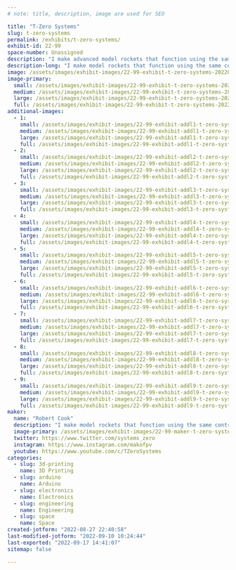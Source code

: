 ```yaml
---
# note: title, description, image are used for SEO

title: "T-Zero Systems"
slug: t-zero-systems
permalink: /exhibits/t-zero-systems/
exhibit-id: 22-99
space-number: Unassigned
description: "I make advanced model rockets that function using the same control systems as full size ones. "
description-long: "I make model rockets that function using the same control systems as full size ones. I&#039;ve developed my own hardware, control software, and launch complex to fly them. I produce educational content on the theory and operation of these systems on my YouTube channel. The rockets I make use thrust vector control and active stabilization programmed in Arduino."
image: /assets/images/exhibit-images/22-99-exhibit-t-zero-systems-20220827-214300-large.jpg
image-primary: 
  small: /assets/images/exhibit-images/22-99-exhibit-t-zero-systems-20220827-214300-small.jpg
  medium: /assets/images/exhibit-images/22-99-exhibit-t-zero-systems-20220827-214300-medium.jpg
  large: /assets/images/exhibit-images/22-99-exhibit-t-zero-systems-20220827-214300-large.jpg
  full: /assets/images/exhibit-images/22-99-exhibit-t-zero-systems-20220827-214300-full.jpg
additional-images: 
  - 1:
    small: /assets/images/exhibit-images/22-99-exhibit-addl1-t-zero-systems-20190731-175506-small.jpg
    medium: /assets/images/exhibit-images/22-99-exhibit-addl1-t-zero-systems-20190731-175506-medium.jpg
    large: /assets/images/exhibit-images/22-99-exhibit-addl1-t-zero-systems-20190731-175506-large.jpg
    full: /assets/images/exhibit-images/22-99-exhibit-addl1-t-zero-systems-20190731-175506-full.jpg
  - 2:
    small: /assets/images/exhibit-images/22-99-exhibit-addl2-t-zero-systems-20220227-190722-small.jpg
    medium: /assets/images/exhibit-images/22-99-exhibit-addl2-t-zero-systems-20220227-190722-medium.jpg
    large: /assets/images/exhibit-images/22-99-exhibit-addl2-t-zero-systems-20220227-190722-large.jpg
    full: /assets/images/exhibit-images/22-99-exhibit-addl2-t-zero-systems-20220227-190722-full.jpg
  - 3:
    small: /assets/images/exhibit-images/22-99-exhibit-addl3-t-zero-systems-20220708-010459-small.jpg
    medium: /assets/images/exhibit-images/22-99-exhibit-addl3-t-zero-systems-20220708-010459-medium.jpg
    large: /assets/images/exhibit-images/22-99-exhibit-addl3-t-zero-systems-20220708-010459-large.jpg
    full: /assets/images/exhibit-images/22-99-exhibit-addl3-t-zero-systems-20220708-010459-full.jpg
  - 4:
    small: /assets/images/exhibit-images/22-99-exhibit-addl4-t-zero-systems-20220712-224942-small.jpg
    medium: /assets/images/exhibit-images/22-99-exhibit-addl4-t-zero-systems-20220712-224942-medium.jpg
    large: /assets/images/exhibit-images/22-99-exhibit-addl4-t-zero-systems-20220712-224942-large.jpg
    full: /assets/images/exhibit-images/22-99-exhibit-addl4-t-zero-systems-20220712-224942-full.jpg
  - 5:
    small: /assets/images/exhibit-images/22-99-exhibit-addl5-t-zero-systems-20220717-184736-small.jpg
    medium: /assets/images/exhibit-images/22-99-exhibit-addl5-t-zero-systems-20220717-184736-medium.jpg
    large: /assets/images/exhibit-images/22-99-exhibit-addl5-t-zero-systems-20220717-184736-large.jpg
    full: /assets/images/exhibit-images/22-99-exhibit-addl5-t-zero-systems-20220717-184736-full.jpg
  - 6:
    small: /assets/images/exhibit-images/22-99-exhibit-addl6-t-zero-systems-dsc-0033-1-small.jpg
    medium: /assets/images/exhibit-images/22-99-exhibit-addl6-t-zero-systems-dsc-0033-1-medium.jpg
    large: /assets/images/exhibit-images/22-99-exhibit-addl6-t-zero-systems-dsc-0033-1-large.jpg
    full: /assets/images/exhibit-images/22-99-exhibit-addl6-t-zero-systems-dsc-0033-1-full.jpg
  - 7:
    small: /assets/images/exhibit-images/22-99-exhibit-addl7-t-zero-systems-screenshot-20220827-221120-gallery-small.jpg
    medium: /assets/images/exhibit-images/22-99-exhibit-addl7-t-zero-systems-screenshot-20220827-221120-gallery-medium.jpg
    large: /assets/images/exhibit-images/22-99-exhibit-addl7-t-zero-systems-screenshot-20220827-221120-gallery-large.jpg
    full: /assets/images/exhibit-images/22-99-exhibit-addl7-t-zero-systems-screenshot-20220827-221120-gallery-full.jpg
  - 8:
    small: /assets/images/exhibit-images/22-99-exhibit-addl8-t-zero-systems-videocapture-20220722-000513-small.jpg
    medium: /assets/images/exhibit-images/22-99-exhibit-addl8-t-zero-systems-videocapture-20220722-000513-medium.jpg
    large: /assets/images/exhibit-images/22-99-exhibit-addl8-t-zero-systems-videocapture-20220722-000513-large.jpg
    full: /assets/images/exhibit-images/22-99-exhibit-addl8-t-zero-systems-videocapture-20220722-000513-full.jpg
  - 9:
    small: /assets/images/exhibit-images/22-99-exhibit-addl9-t-zero-systems-unknown-12-small.png
    medium: /assets/images/exhibit-images/22-99-exhibit-addl9-t-zero-systems-unknown-12-medium.png
    large: /assets/images/exhibit-images/22-99-exhibit-addl9-t-zero-systems-unknown-12-large.png
    full: /assets/images/exhibit-images/22-99-exhibit-addl9-t-zero-systems-unknown-12-full.png
maker: 
  name: "Robert Cook"
  description: "I make model rockets that function using the same control systems as full size ones. I work at Kennedy Space Center on spacecraft operations by day and develop my own small scale rocket tech by night."
  image-primary: /assets/images/exhibit-images/22-99-maker-t-zero-systems-z8p2kikq-400x400-medium.jpg
  twitter: https://www.twitter.com/systems_zero
  instagram: https://www.instagram.com/makofpv
  youtube: https://www.youtube.com/c/TZeroSystems
categories: 
  - slug: 3d-printing
    name: 3D Printing
  - slug: arduino
    name: Arduino
  - slug: electronics
    name: Electronics
  - slug: engineering
    name: Engineering
  - slug: space
    name: Space
created-jotform: "2022-08-27 22:40:58"
last-modified-jotform: "2022-09-10 10:24:44"
last-exported: "2022-09-17 14:41:07"
sitemap: false

---
```

